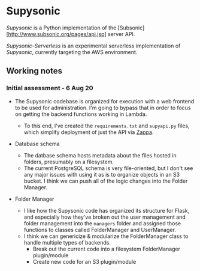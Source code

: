 # Supysonic

_Supysonic_ is a Python implementation of the [Subsonic][http://www.subsonic.org/pages/api.jsp] server API.

_Supysonic-Serverless_ is an experimental serverless implementation of _Supysonic_, currently targeting the AWS environment.

## Working notes
### Initial assessment - 6 Aug 20
* The Supysonic codebase is organized for execution with a web frontend to be used for administration. I'm going to bypass that in order to focus on getting the backend functions working in Lambda.
  * To this end, I've created the `requirements.txt` and `supyapi.py` files, which simplify deployment of just the API via [Zappa](https://github.com/Miserlou/Zappa).
  
* Database schema
  * The datbase schema hosts metadata about the files hosted in folders, presumably on a filesystem.
  * The current PostgreSQL schema is very file-oriented, but I don't see any major issues with using it as is to organize objects in an S3 bucket. I think we can push all of the logic changes into the Folder Manager.

* Folder Manager
  * I like how the Supysonic code has organized its structure for Flask, and especially how they've broken out the user management and folder management into the `managers` folder and assigned those functions to classes called FolderManager and UserManager.
  * I think we can genericize & modularize the FolderManager class to handle multiple types of backends.
     * Break out the current code into a filesystem FolderManager plugin/module
     * Create new code for an S3 plugin/module
